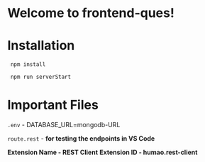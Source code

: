 # Welcome to frontend-ques!

# Installation
``` npm install```

``` npm run serverStart```

# Important Files
``` .env ``` - DATABASE_URL=mongodb-URL

``` route.rest ``` - **for testing the endpoints in VS Code** 

**Extension Name - REST Client**
**Extension ID -  humao.rest-client**

